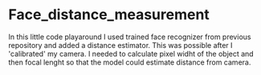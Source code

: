# Face_distance_measurement

In this little code playaround I used trained face recognizer from previous repository and added a distance estimator. This was possible after I 'calibrated' my camera. I needed to calculate pixel widht of the object and then focal lenght so that the model could estimate distance from camera.
